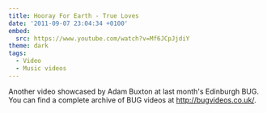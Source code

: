 ```yaml
---
title: Hooray For Earth - True Loves
date: '2011-09-07 23:04:34 +0100'
embed:
  src: https://www.youtube.com/watch?v=Mf6JCpJjdiY
theme: dark
tags:
  - Video
  - Music videos
---
```

Another video showcased by Adam Buxton at last month's Edinburgh BUG. You can find a complete archive of BUG videos at <http://bugvideos.co.uk/>.
